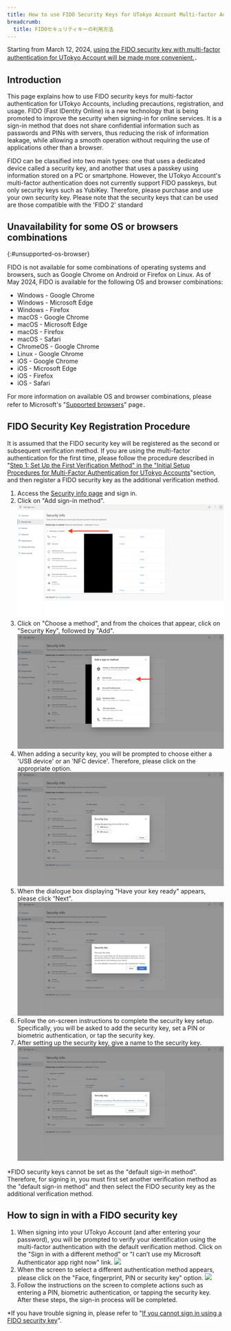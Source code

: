 ```yaml
---
title: How to use FIDO Security Keys for UTokyo Account Multi-factor Authentication
breadcrumb:
  title: FIDOセキュリティキーの利用方法
---
```


<div class="box">Starting from March 12, 2024, <a href="/en/notice/2024/02-utac-auth-improvement">using the FIDO security key with multi-factor authentication for UTokyo Account will be made more convenient.</a>．</div>

## Introduction

This page explains how to use FIDO security keys for multi-factor authentication for UTokyo Accounts, including precautions, registration, and usage. FIDO (Fast IDentity Online) is a new technology that is being promoted to improve the security when signing-in for online services. It is a sign-in method that does not share confidential information such as passwords and PINs with servers, thus reducing the risk of information leakage, while allowing a smooth operation without requiring the use of applications other than a browser. 

FIDO can be classified into two main types: one that uses a dedicated device called a security key, and another that uses a passkey using information stored on a PC or smartphone. However, the UTokyo Account's multi-factor authentication does not currently support FIDO passkeys, but only security keys such as YubiKey. Therefore, please purchase and use your own security key. Please note that the security keys that can be used are those compatible with the 'FIDO 2' standard


## Unavailability for some OS or browsers combinations
{:#unsupported-os-browser}

FIDO is not available for some combinations of operating systems and browsers, such as Google Chrome on Android or Firefox on Linux. As of May 2024, FIDO is available for the following OS and browser combinations:

- Windows - Google Chrome
- Windows - Microsoft Edge
- Windows - Firefox
- macOS - Google Chrome
- macOS - Microsoft Edge
- macOS - Firefox
- macOS - Safari
- ChromeOS - Google Chrome
- Linux - Google Chrome
- iOS - Google Chrome
- iOS - Microsoft Edge
- iOS - Firefox
- iOS - Safari

For more information on available OS and browser combinations, please refer to Microsoft's "[Supported browsers](https://learn.microsoft.com/en-us/entra/identity/authentication/concept-fido2-compatibility#supported-browsers)" page．

## FIDO Security Key Registration Procedure

It is assumed that the FIDO security key will be registered as the second or subsequent verification method. If you are using the multi-factor authentication for the first time, please follow the procedure described in "[Step 1: Set Up the First Verification Method" in the "Initial Setup Procedures for Multi-Factor Authentication for UTokyo Accounts](/en/utokyo_account/mfa/initial/#first)"section, and then register a FIDO security key as the additional verification method.

1. Access the [Security info page](https://mysignins.microsoft.com/security-info) and sign in.
2. Click on "Add sign-in method".
![](add_signin_method.png)
3. Click on "Choose a method", and from the choices that appear, click on "Security Key", followed by "Add".
![](select_security_key.png)
4. When adding a security key, you will be prompted to choose either a 'USB device' or an 'NFC device'. Therefore, please click on the appropriate option.
![](select_connection_method.png)
5. When the dialogue box displaying "Have your key ready" appears, please click “Next”.
![](prepare_key.png)
6. Follow the on-screen instructions to complete the security key setup. Specifically, you will be asked to add the security key, set a PIN or biometric authentication, or tap the security key.
7. After setting up the security key, give a name to the security key.
![](name_security_key.png)

*FIDO security keys cannot be set as the "default sign-in method". Therefore, for signing in, you must first set another verification method as the "default sign-in method" and then select the FIDO security key as the additional verification method.

## How to sign in with a FIDO security key

1. When signing into your UTokyo Account (and after entering your password), you will be prompted to verify your identification using the multi-factor authentication with the default verification method. Click on the "Sign in with a different method" or "I can’t use my Microsoft Authenticator app right now" link.
![](signin_other_method.png)
2. When the screen to select a different authentication method appears, please click on the "Face, fingerprint, PIN or security key" option.
![](signin_security_key.png)
3. Follow the instructions on the screen to complete actions such as entering a PIN, biometric authentication, or tapping the security key. After these steps, the sign-in process will be completed.

*If you have trouble signing in, please refer to "[If you cannot sign in using a FIDO security key](#unsupported-os-browser)".


